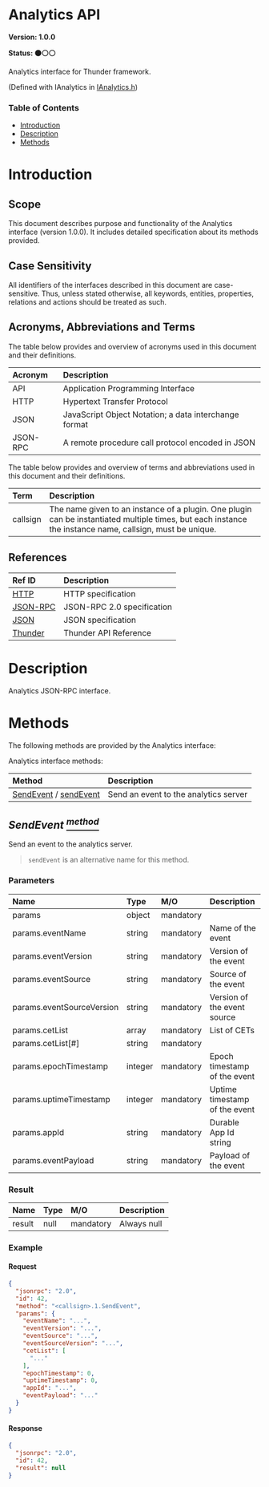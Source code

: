 <!-- Generated automatically, DO NOT EDIT! -->
<a id="head_Analytics_API"></a>
# Analytics API

**Version: 1.0.0**

**Status: :black_circle::white_circle::white_circle:**

Analytics interface for Thunder framework.

(Defined with IAnalytics in [IAnalytics.h](https://github.com/rdkcentral/ThunderInterfaces/blob/master/interfaces/IAnalytics.h))

### Table of Contents

- [Introduction](#head_Introduction)
- [Description](#head_Description)
- [Methods](#head_Methods)

<a id="head_Introduction"></a>
# Introduction

<a id="head_Scope"></a>
## Scope

This document describes purpose and functionality of the Analytics interface (version 1.0.0). It includes detailed specification about its methods provided.

<a id="head_Case_Sensitivity"></a>
## Case Sensitivity

All identifiers of the interfaces described in this document are case-sensitive. Thus, unless stated otherwise, all keywords, entities, properties, relations and actions should be treated as such.

<a id="head_Acronyms,_Abbreviations_and_Terms"></a>
## Acronyms, Abbreviations and Terms

The table below provides and overview of acronyms used in this document and their definitions.

| Acronym | Description |
| :-------- | :-------- |
| <a name="acronym.API">API</a> | Application Programming Interface |
| <a name="acronym.HTTP">HTTP</a> | Hypertext Transfer Protocol |
| <a name="acronym.JSON">JSON</a> | JavaScript Object Notation; a data interchange format |
| <a name="acronym.JSON-RPC">JSON-RPC</a> | A remote procedure call protocol encoded in JSON |

The table below provides and overview of terms and abbreviations used in this document and their definitions.

| Term | Description |
| :-------- | :-------- |
| <a name="term.callsign">callsign</a> | The name given to an instance of a plugin. One plugin can be instantiated multiple times, but each instance the instance name, callsign, must be unique. |

<a id="head_References"></a>
## References

| Ref ID | Description |
| :-------- | :-------- |
| <a name="ref.HTTP">[HTTP](http://www.w3.org/Protocols)</a> | HTTP specification |
| <a name="ref.JSON-RPC">[JSON-RPC](https://www.jsonrpc.org/specification)</a> | JSON-RPC 2.0 specification |
| <a name="ref.JSON">[JSON](http://www.json.org/)</a> | JSON specification |
| <a name="ref.Thunder">[Thunder](https://github.com/WebPlatformForEmbedded/Thunder/blob/master/doc/WPE%20-%20API%20-%20WPEFramework.docx)</a> | Thunder API Reference |

<a id="head_Description"></a>
# Description

Analytics JSON-RPC interface.

<a id="head_Methods"></a>
# Methods

The following methods are provided by the Analytics interface:

Analytics interface methods:

| Method | Description |
| :-------- | :-------- |
| [SendEvent](#method_SendEvent) / [sendEvent](#method_SendEvent) | Send an event to the analytics server |

<a id="method_SendEvent"></a>
## *SendEvent [<sup>method</sup>](#head_Methods)*

Send an event to the analytics server.

> ``sendEvent`` is an alternative name for this method.

### Parameters

| Name | Type | M/O | Description |
| :-------- | :-------- | :-------- | :-------- |
| params | object | mandatory |  |
| params.eventName | string | mandatory | Name of the event |
| params.eventVersion | string | mandatory | Version of the event |
| params.eventSource | string | mandatory | Source of the event |
| params.eventSourceVersion | string | mandatory | Version of the event source |
| params.cetList | array | mandatory | List of CETs |
| params.cetList[#] | string | mandatory |  |
| params.epochTimestamp | integer | mandatory | Epoch timestamp of the event |
| params.uptimeTimestamp | integer | mandatory | Uptime timestamp of the event |
| params.appId | string | mandatory | Durable App Id string |
| params.eventPayload | string | mandatory | Payload of the event |

### Result

| Name | Type | M/O | Description |
| :-------- | :-------- | :-------- | :-------- |
| result | null | mandatory | Always null |

### Example

#### Request

```json
{
  "jsonrpc": "2.0",
  "id": 42,
  "method": "<callsign>.1.SendEvent",
  "params": {
    "eventName": "...",
    "eventVersion": "...",
    "eventSource": "...",
    "eventSourceVersion": "...",
    "cetList": [
      "..."
    ],
    "epochTimestamp": 0,
    "uptimeTimestamp": 0,
    "appId": "...",
    "eventPayload": "..."
  }
}
```

#### Response

```json
{
  "jsonrpc": "2.0",
  "id": 42,
  "result": null
}
```

